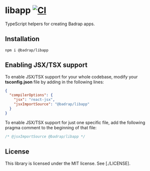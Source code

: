 # libapp [![CI](https://github.com/badrap/libapp/actions/workflows/ci.yml/badge.svg)](https://github.com/badrap/libapp/actions/workflows/ci.yml)

TypeScript helpers for creating Badrap apps.

## Installation

```
npm i @badrap/libapp
```

## Enabling JSX/TSX support

To enable JSX/TSX support for your whole codebase, modify your **tsconfig.json** file by adding in the following lines:

```json
{
  "compilerOptions": {
    "jsx": "react-jsx",
    "jsxImportSource": "@badrap/libapp"
  }
}
```

To enable JSX/TSX support for just one specific file, add the following pragma comment to the beginning of that file:

```ts
/* @jsxImportSource @badrap/libapp */
```

## License

This library is licensed under the MIT license. See [./LICENSE].
